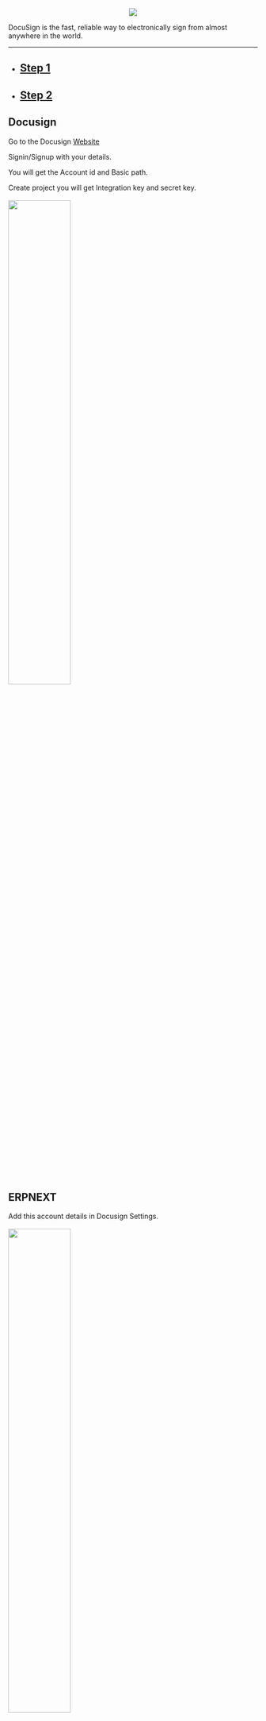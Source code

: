 <div align="center">
<a href="https://admindemo.docusign.com/"><img src="https://user-images.githubusercontent.com/49873594/183577549-d4750f7e-b927-4ec0-9cd9-f52e63a65a18.png"></a>
</div>
		
<span>DocuSign is the fast, reliable way to electronically sign from almost anywhere in the world. </span>
<h2Setup Instructions></h2>
<hr>
<ul>
	<li><h2><a href="#step1">Step 1</a></h2></li>
	<li><h2><a href="#step2">Step 2</a></h2></li>
</ul> 

<div id="step1">
	<h2>Docusign</h2>
Go to the Docusign <a href="https://admindemo.docusign.com/">Website</a>

Signin/Signup with your details.

You will get the Account id and Basic path.

Create project you will get Integration key and secret key.<br><br>
	<img src="https://user-images.githubusercontent.com/49873594/183821469-b14f53f5-6417-44e3-9912-2a3e27bb2786.png" width="50%"><br><br>
</div> 

<div id="step2">
	<h2>ERPNEXT</h2>
Add this account details in Docusign Settings.<br><br>
<img src="https://user-images.githubusercontent.com/49873594/183580378-36e60023-ca35-40ed-bd39-528df9eaa2a8.png" width="50%"><br><br>

The Digital Signature Document should include a Sales Invoice or Purchase Order and an assigned role.<br><br>
<img src="https://user-images.githubusercontent.com/49873594/183580732-2ef4fe23-455c-4756-ad18-3a94c4595685.png" width="50%"><br><br>
Add this {host}/api/method/dsc_erpnext.dsc_api.auth_login in redirect url of Docusign project.<br><br>
	<img src="https://user-images.githubusercontent.com/49873594/183581152-e5e011c5-8ed7-4749-8f8c-b8ccb09a008d.png" width="50%"><br><br>
Upon submitting your Sales Invoice or Purchase Order, your Digital Signature Document will appear correspondingly on the DSC Sales Invoice or DSC Purchase Order.<br><br>
	<img src="https://user-images.githubusercontent.com/49873594/183580849-0109af84-37cd-43a2-8b4a-4bcac4457a3d.png" width="50%"><br><br>
You need to open DSC Sales Invoice or DSC Purchase and click on the appropriate action. <br><br>
<img src="https://user-images.githubusercontent.com/49873594/183581259-39273a75-e9b1-4849-8e8e-350ca4b17242.png" width="50%"><br><br>
You will then be redirected to Docusign, where you will need to drag and drop the signature.<br><br>
<img src="https://user-images.githubusercontent.com/49873594/183581412-220e491e-440e-463a-b6bd-4e07265dfdb0.png" width="50%"><br><br>
If you want add second signaure again a click on action.
</div>

